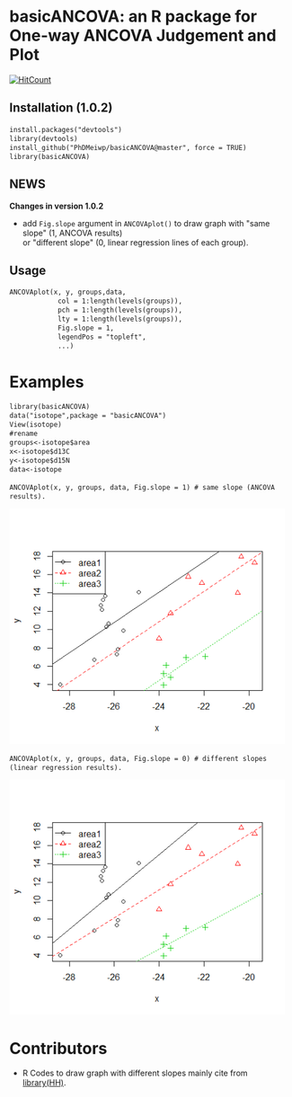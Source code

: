 # basicANCOVA: an R package for One-way ANCOVA Judgement and Plot

[![HitCount](http://hits.dwyl.io/PhDMeiwp/basicANCOVA.svg)](http://hits.dwyl.io/PhDMeiwp/basicANCOVA)

## Installation (1.0.2)

	install.packages("devtools")
	library(devtools)   
	install_github("PhDMeiwp/basicANCOVA@master", force = TRUE)
	library(basicANCOVA)

## NEWS

**Changes in version 1.0.2**

- add `Fig.slope` argument in `ANCOVAplot()` to draw graph with "same slope" (1, ANCOVA results) <br> or "different slope" (0, linear regression lines of each group).



## Usage

    ANCOVAplot(x, y, groups,data, 
       			col = 1:length(levels(groups)),
       			pch = 1:length(levels(groups)),
       			lty = 1:length(levels(groups)),
				Fig.slope = 1,
       			legendPos = "topleft",
       			...)


# Examples
	

    library(basicANCOVA)
    data("isotope",package = "basicANCOVA")
    View(isotope)
    #rename
    groups<-isotope$area
    x<-isotope$d13C
    y<-isotope$d15N
    data<-isotope
    
    ANCOVAplot(x, y, groups, data, Fig.slope = 1) # same slope (ANCOVA results).


 <img src="docs/images/Fig.slope1.png" width="490" align= center/>
	
	ANCOVAplot(x, y, groups, data, Fig.slope = 0) # different slopes (linear regression results).  
	
 <img src="docs/images/Fig.slope0.png" width="490" align= center/>
 
 # Contributors
 
 - R Codes to draw graph with different slopes mainly cite from [library(HH)](https://github.com/cran/HH/blob/master/R/ancovaplot.R#subset=(cc==cci)).
